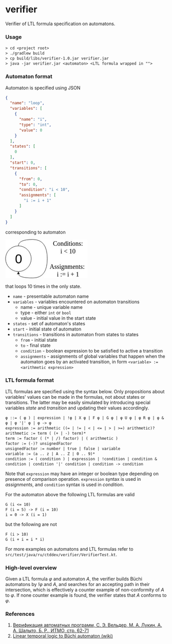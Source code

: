 # verifier

Verifier of LTL formula specification on automatons.

### Usage

```text
> cd <project root>
> ./gradlew build
> cp build/libs/verifier-1.0.jar verifier.jar
> java -jar verifier.jar <automaton> <LTL formula wrapped in "">
```

### Automaton format

Automaton is specified using JSON

```json
{
  "name": "loop",
  "variables": [
    {
      "name": "i",
      "type": "int",
      "value": 0
    }
  ],
  "states": [
    0
  ],
  "start": 0,
  "transitions": [
    {
      "from": 0,
      "to": 0,
      "condition": "i < 10",
      "assignments": [
        "i := i + 1"
      ]
    }
  ]
}
```

corresponding to automaton 

![alt text](readme/exampleAutomaton.jpg) 
 
that loops 10 times in the only state. 

- `name` - presentable automaton name
- `variables` - variables encountered on automaton transitions
    - name - unique variable name
    - type - either `int` or `bool`
    - value - initial value in the start state
- `states` - set of automaton's states
- `start` - initial state of automaton
- `transitions` - transitions in automaton from states to states 
    - `from` - initial state
    - `to` - final state
    - `condition` - boolean expression to be satisfied to active a transition
    - `assignments` - assignments of global variables that happen when the automaton goes by an activated transition,
    in form `<variable> := <arithmetic expression>`

### LTL formula format

LTL formulas are specified using the syntax below. Only propositions about variables' values can be made in the formulas, 
not about states or transitions. The latter may be easily simulated by introducing special variables *state* and *transition* 
and updating their values accordingly.

```
φ ::= ( φ ) | expression | !φ | X φ | F φ | G φ | φ U φ | φ R φ | φ & φ | φ '|' φ | φ -> φ 
expression := arithmetic ((= | != | < | <= | > | >=) arithmetic)?
arithmetic := term ( (+ | -) term)*
term := factor ( (* | /) factor) | ( arithmetic )
factor := (-)? unsignedFactor
unsignedFactor := number | true | false | variable
variable := (a .. z | A .. Z | 0 .. 9)*
condition := ( condition ) | expression | !condition | condition & condition | condition '|' condition | condition -> condition
```

Note that `expression` may have an integer or boolean type depending on presence of comparison operation.
`expression` syntax is used in *assignments*, and `condition` syntax is used in *condition*.

For the automaton above the following LTL formulas are valid
```
G (i <= 10)
F (i = 5) -> F (i = 10)
i = 0 -> X (i = 1)
```

but the following are not
```
F (i > 10)
G (i + i = i * i)
```
For more examples on automatons and LTL formulas refer to `src/test/java/ru/ctddev/verifier/VerifierTest.kt`.

### High-level overview

Given a LTL formula *φ* and automaton *A*, the verifier builds Büchi automatons by  *!φ* and *A*, and searches
for an accepting path in their intersection, which is effectively a counter example of non-conformity of *A* to *φ*. 
If none counter example is found, the verifier states that *A* conforms to *φ*. 

### References

1) [Верификация автоматных программ, С. Э. Вельдер, М. А. Лукин, А. А. Шалыто, Б. Р., ИТМО, стр. 62-71](https://books.ifmo.ru/book/659/verifikaciya_avtomatnyh_programm.htm)
2) [Linear temporal logic to Büchi automaton (wiki)](https://en.wikipedia.org/wiki/Linear_temporal_logic_to_B%C3%BCchi_automaton)
